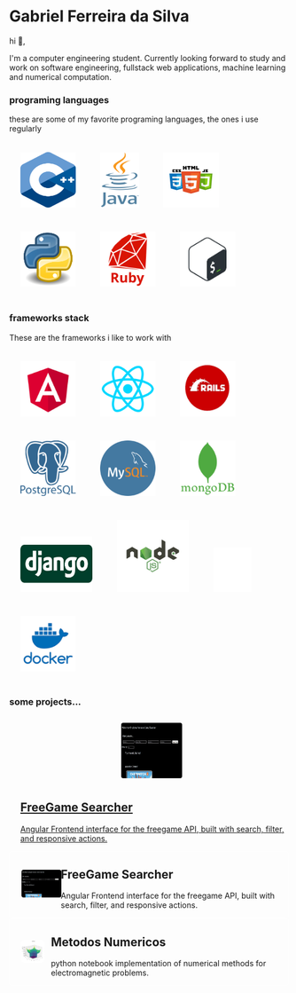 # Gabriel Ferreira da Silva

hi 👋,

I'm a computer engineering student. Currently looking forward to study and work on software engineering, fullstack web applications, machine learning and numerical computation.



### programing languages

these are some of my favorite programing languages, the ones i use regularly



<div style="display:inline-block;">
    <img src="c_logo.svg" alt="Description" style="margin: 20px; width:100px; height: 100px; box-shadow: 5px 5px 10px \#888;">
    <img src="java.png" alt="Description" style="width:70px; margin: 20px; height: 100px; box-shadow: 5px 5px 10px \#888;">
    <img src="htmlcss.png" alt="Description" style="width:100px; height: 100px;margin: 20px;  box-shadow: 5px 5px 10px \#888;">
    <img src="python.png" alt="Description" style="width:100px; height: 100px;margin: 20px;  box-shadow: 5px 5px 10px \#888;">
    <img src="ruby.png" alt="Description" style="width:100px; height: 100px;margin: 20px;  box-shadow: 5px 5px 10px \#888;">
        <img src="bash.png" alt="Description" style="width:100px; height: 100px;margin: 20px;  box-shadow: 5px 5px 10px \#888;">

</div>



### frameworks stack 



These are the frameworks i like to work with



<div style="display:inline-block;">
    <img src="angular.png" alt="Description" style="margin: 20px; width:100px; height: 100px; box-shadow: 5px 5px 10px \#888;">
    <img src="react.png" alt="Description" style="width:100px; margin: 20px; height: 100px; box-shadow: 5px 5px 10px \#888;">
    <img src="rails.png" alt="Description" style="width:100px; height: 100px;margin: 20px;  box-shadow: 5px 5px 10px \#888;">
    <img src="postgresql.png" alt="Description" style="width:100px; height: 100px;margin: 20px;  box-shadow: 5px 5px 10px \#888;">
    <img src="mysql.png" alt="Description" style="width:100px; height: 100px;margin: 20px;  box-shadow: 5px 5px 10px \#888;">
        <img src="mongo.png" alt="Description" style="width:100px; height: 100px;margin: 20px;  box-shadow: 5px 5px 10px \#888;">
        <img src="django.png" alt="Description" style="width:130px; height: 100px;margin: 20px;  box-shadow: 5px 5px 10px \#888;">
        <img src="node-js.svg" alt="Description" style="width:130px; height: 130px;margin: 20px;  box-shadow: 5px 5px 10px \#888;">
        <img src="flask.png" alt="Description" style="width:70px; height: 80px;margin: 20px;  box-shadow: 5px 5px 10px \#888;">
     <img src="docker.png" alt="Description" style="width:100px; height: 100px;margin: 20px;  box-shadow: 5px 5px 10px \#888;">


### some projects...

<div style="display: flex; flex-direction: column; align-items: center;">
    <a href="https://github.com/gabriel-ferreira-da-silva/Nilo" style="display: flex; flex-direction: column; align-items: center;">
            <img src="freegame.gif" alt="Description" style="height: 100px; width: 110px; margin: 10px; margin-left: 20px; border: 1px solid white; border-radius: 5px;">
        <div style="margin-left: 20px;">
            <h2>FreeGame Searcher</h2>
            <p>
                Angular Frontend interface for the freegame API, built with search, filter, and responsive actions.
            </p>
        </div>
    </a>
</div>

<div style="display: flex; flex-direction: row; align-items: center; border: 1px solid white; border-radius: 5px;">
    <a href="https://github.com/gabriel-ferreira-da-silva/Nilo" style="text-decoration: none; color: inherit; display: flex; align-items: center;">
        <div>
            <img src="https://github.com/gabriel-ferreira-da-silva/gabriel-ferreira-da-silva/blob/main/freegame.gif?raw=true" alt="Description" style="height: 50px; width: 80px; margin: 10px; margin-left: 20px; border: 1px solid white; border-radius: 5px;">
        </div>
        <div style="margin-left: 20px;">
            <h2>FreeGame Searcher</h2>
            <p>
                Angular Frontend interface for the freegame API, built with search, filter, and responsive actions.
            </p>
        </div>
    </a>
</div>



<div style="display: flex; flex-direction: row; align-items: center; border: 1px solid white; border-radius: 5px;">
    <a href="https://github.com/gabriel-ferreira-da-silva/metodo-dos-momentos" style="text-decoration: none; color: inherit; display: flex; align-items: center;">
        <div>
            <img src="met.gif" alt="Description" style="height: 40px; width: 40px; margin: 10px; margin-left: 20px; border: 1px solid white; border-radius: 5px;">
        </div>
        <div style="margin-left: 20px;">
            <h2>Metodos Numericos</h2>
            <p>
                python notebook implementation of numerical methods for electromagnetic problems.
            </p>
        </div>
    </a>
</div>







​	











